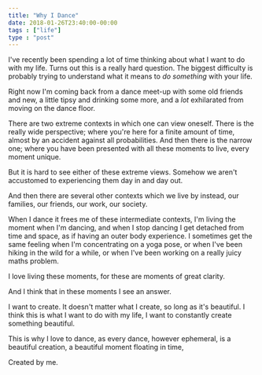 ```yaml
---
title: "Why I Dance"
date: 2018-01-26T23:40:00-00:00
tags : ["life"]
type : "post"
---
```


I've recently been spending a lot of time thinking about what I want to do with my life. Turns out this is a really hard question. The biggest difficulty is probably trying to understand what it means to *do something* with your life. 

Right now I'm coming back from a dance meet-up with some old friends and new, a little tipsy and drinking some more, and a *lot* exhilarated from moving on the dance floor. 

There are two extreme contexts in which one can view oneself. There is the really wide perspective; where you're here for a finite amount of time, almost by an accident against all probabilities. And then there is the narrow one; where you have been presented with all these moments to live, every moment unique. 

But it is hard to see either of these extreme views. Somehow we aren't accustomed to experiencing them day in and day out. 

And then there are several other contexts which we live by instead, our families, our friends, our work, our society. 

When I dance it frees me of these intermediate contexts, I'm living the moment when I'm dancing, and when I stop dancing I get detached from time and space, as if having an outer body experience. I sometimes get the same feeling when I'm concentrating on a yoga pose, or when I've been hiking in the wild for a while, or when I've been working on a really juicy maths problem. 

I love living these moments, for these are moments of great clarity.

And I think that in these moments I see an answer. 

I want to create. It doesn't matter what I create, so long as it's beautiful. I think this is what I want to do with my life, I want to constantly create something beautiful.

This is why I love to dance, as every dance, however ephemeral, is a beautiful creation, a beautiful moment floating in time,

Created by me.
